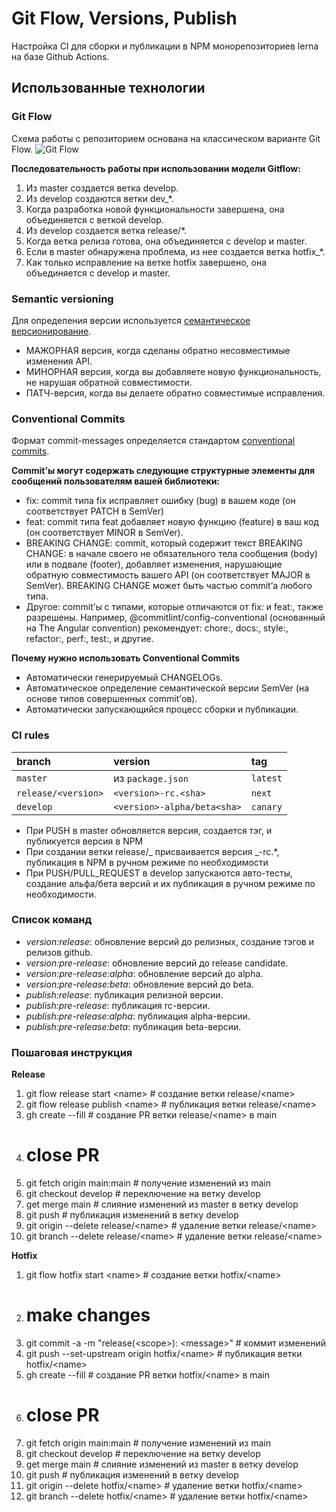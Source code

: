 # Git Flow, Versions, Publish

Настройка CI для сборки и публикации в NPM
монорепозиториев lerna на базе Github Actions.

## Использованные технологии

### Git Flow

Схема работы с репозиторием основана на классическом варианте Git Flow.
![Git Flow](https://www.campingcoder.com/post/20180412-git-flow.png)

**Последовательность работы при использовании модели Gitflow:**

1. Из master создается ветка develop.
2. Из develop создаются ветки dev\_\*.
3. Когда разработка новой функциональности завершена, она объединяется с веткой
   develop.
4. Из develop создается ветка release/\*.
5. Когда ветка релиза готова, она объединяется с develop и master.
6. Если в master обнаружена проблема, из нее создается ветка hotfix\_\*.
7. Как только исправление на ветке hotfix завершено, она объединяется с develop
   и master.

### Semantic versioning

Для определения версии используется
[семантическое версионирование](https://semver.org/lang/ru/).

- МАЖОРНАЯ версия, когда сделаны обратно несовместимые изменения API.
- МИНОРНАЯ версия, когда вы добавляете новую функциональность, не нарушая
  обратной совместимости.
- ПАТЧ-версия, когда вы делаете обратно совместимые исправления.

### Conventional Commits

Формат commit-messages определяется стандартом
[conventional commits](https://www.conventionalcommits.org/en/v1.0.0/).

**Commit’ы могут содержать следующие структурные элементы для сообщений
пользователям вашей библиотеки:**

- fix: commit типа fix исправляет ошибку (bug) в вашем коде (он соответствует
  PATCH в SemVer)
- feat: commit типа feat добавляет новую функцию (feature) в ваш код (он
  соответствует MINOR в SemVer).
- BREAKING CHANGE: commit, который содержит текст BREAKING CHANGE: в начале
  своего не обязательного тела сообщения (body) или в подвале (footer),
  добавляет изменения, нарушающие обратную совместимость вашего API (он
  соответствует MAJOR в SemVer). BREAKING CHANGE может быть частью commit’а
  любого типа.
- Другое: commit’ы с типами, которые отличаются от fix: и feat:, также
  разрешены. Например, @commitlint/config-conventional (основанный на The
  Angular convention) рекомендует: chore:, docs:, style:, refactor:, perf:,
  test:, и другие.

**Почему нужно использовать Conventional Commits**

- Автоматически генерируемый CHANGELOGs.
- Автоматическое определение семантической версии SemVer (на основе типов
  совершенных commit’ов).
- Автоматически запускающийся процесс сборки и публикации.

### CI rules

| branch              | version                     | tag      |
| :------------------ | :-------------------------- | :------- |
| `master`            | из `package.json`           | `latest` |
| `release/<version>` | `<version>-rc.<sha>`        | `next`   |
| `develop`           | `<version>-alpha/beta<sha>` | `canary` |

- При PUSH в master обновляется версия, создается тэг, и публикуется версия в
  NPM
- При создании ветки release/_ присваивается версия _-rc.\*, публикация в NPM в
  ручном режиме по необходимости
- При PUSH/PULL_REQUEST в develop запускаются авто-тесты, создание альфа/бета
  версий и их публикация в ручном режиме по необходимости.

### Список команд

- _version:release_: обновление версий до релизных, создание тэгов и релизов
  github.
- _version:pre-release_: обновление версий до release candidate.
- _version:pre-release:alpha_: обновление версий до alpha.
- _version:pre-release:beta_: обновление версий до beta.
- _publish:release_: публикация релизной версии.
- _publish:pre-release_: публикация rc-версии.
- _publish:pre-release:alpha_: публикация alpha-версии.
- _publish:pre-release:beta_: публикация beta-версии.

### Пошаговая инструкция

**Release**
1. git flow release start \<name\> # создание ветки release/\<name\>
2. git flow release publish \<name\> # публикация ветки release/\<name\>
3. gh create --fill # создание PR ветки release/\<name\> в main
4. # close PR
5. git fetch origin main:main # получение изменений из main
6. git checkout develop # переключение на ветку develop
7. get merge main # слияние изменений из master в ветку develop
8. git push # публикация изменений в ветку develop
9. git origin --delete release/\<name\> # удаление ветки release/\<name\>
10. git branch --delete release/\<name\> # удаление ветки release/\<name\>

**Hotfix**
1. git flow hotfix start \<name\> # создание ветки hotfix/\<name\>
2. # make changes
3. git commit -a -m "release(\<scope\>): \<message\>" # коммит изменений
4. git push --set-upstream origin hotfix/\<name\> # публикация ветки hotfix/\<name\>
5. gh create --fill # создание PR ветки hotfix/\<name\> в main
6. # close PR
7. git fetch origin main:main # получение изменений из main
8. git checkout develop # переключение на ветку develop
9. get merge main # слияние изменений из master в ветку develop
10. git push # публикация изменений в ветку develop
11. git origin --delete hotfix/\<name\> # удаление ветки hotfix/\<name\>
12. git branch --delete hotfix/\<name\> # удаление ветки hotfix/\<name\>
